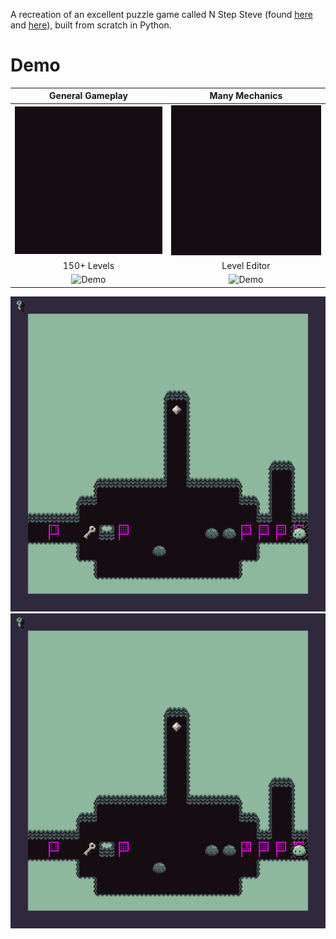 A recreation of an excellent puzzle game called N Step Steve (found [here](https://epicpikaguy.itch.io/n-step-steve-part-1) and [here](https://epicpikaguy.itch.io/n-step-steve-part-2)), built from scratch in Python.

# Demo
General Gameplay           |  Many Mechanics
:-------------------------:|:-------------------------:
![Demo](demo/demo1.gif)    |  ![Demo](demo/demo1.gif)
150+ Levels                |  Level Editor
![Demo](demo/demo3.gif)    |  ![Demo](demo/demo4.gif)


![Demo](demo/demo2.gif)  ![Demo](demo/demo2.gif)

